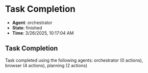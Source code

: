 # Task Completion

- **Agent**: orchestrator
- **State**: finished
- **Time**: 3/26/2025, 10:17:04 AM

## Task Completion

Task completed using the following agents: orchestrator (0 actions), browser (4 actions), planning (2 actions)

